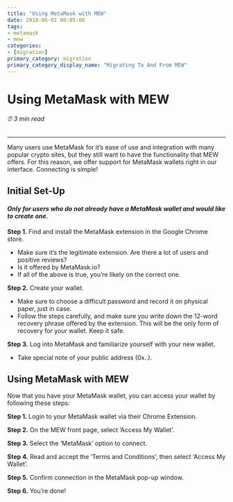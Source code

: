 ```yaml
---
title: "Using MetaMask with MEW"
date: 2018-06-01 00:05:00
tags:
- metamask
- mew
categories:
- [migration]
primary_category: migration
primary_category_display_name: "Migrating To And From MEW"
---
```


# __Using MetaMask with MEW__
###### ⏰ 3 min read
***

Many users use MetaMask for it’s ease of use and integration with many popular crypto sites, but they still want to have the functionality that MEW offers. For this reason, we offer support for MetaMask wallets right in our interface. Connecting is simple!



## __Initial Set-Up__

#### *Only for users who do not already have a MetaMask wallet and would like to create one.*

**Step 1.** Find and install the MetaMask extension in the Google Chrome store. 

* Make sure it’s the legitimate extension. 
Are there a lot of users and positive reviews? 
* Is it offered by MetaMask.io? 
* If all of the above is true, you’re likely on the correct one.



**Step 2.** Create your wallet.

* Make sure to choose a difficult password and record it on physical paper, just in case.
* Follow the steps carefully, and make sure you write down the 12-word recovery phrase offered by the extension. This will be the only form of recovery for your wallet. Keep it safe.



**Step 3.** Log into MetaMask and familiarize yourself with your new wallet.

* Take special note of your public address (0x..).



## __Using MetaMask with MEW__

Now that you have your MetaMask wallet, you can access your wallet by following these steps:

**Step 1.** Login to your MetaMask wallet via their Chrome Extension.

**Step 2.** On the MEW front page, select ‘Access My Wallet’.

**Step 3.** Select the ‘MetaMask’ option to connect.

**Step 4.** Read and accept the ‘Terms and Conditions’, then select ‘Access My Wallet’.

**Step 5.** Confirm connection in the MetaMask pop-up window.

**Step 6.** You’re done!
